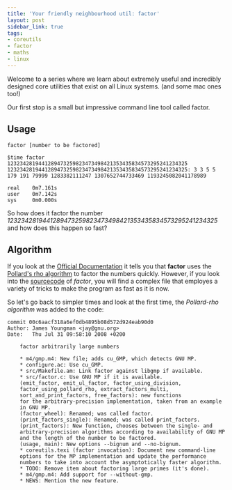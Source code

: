 ```yaml
---
title: 'Your friendly neighbourhood util: factor'
layout: post
sidebar_link: true
tags:
- coreutils
- factor
- maths
- linux
---
```


Welcome to a series where we learn about extremely useful and incredibly designed core utilities that exist on all Linux systems. (and some mac ones too!)

Our first stop is a small but impressive command line tool called factor. 
## Usage
```
factor [number to be factored]
```

```
$time factor 1232342819441289473259823473498421353435834573295241234325
1232342819441289473259823473498421353435834573295241234325: 3 3 5 5 179 191 79999 1283382111247 1307652744733469 1193245082041178989

real    0m7.161s
user    0m7.142s
sys     0m0.000s
```
So  how does it factor the number *1232342819441289473259823473498421353435834573295241234325*  and how does this happen so fast?

## Algorithm
If you look at the [Official Documentation](https://www.gnu.org/software/coreutils/manual/html_node/factor-invocation.html#factor-invocation) it tells you that  **factor** uses the [Pollard's rho algorithm](https://en.wikipedia.org/wiki/Pollard%27s_rho_algorithm) to factor the numbers quickly. However, if you look into the [sourcecode](https://github.com/coreutils/coreutils/blob/master/src/factor.c) of *factor*, you will find a complex file that employes a variety of tricks to make the program as fast as it is now.

So let's go back to simpler times and look at the first time, the *Pollard-rho algorithm* was added to the code:

```
commit 00c6aacf318a6ef0db4895b08d572d924eab90d0
Author: James Youngman <jay@gnu.org>
Date:   Thu Jul 31 09:58:10 2008 +0200

    factor arbitrarily large numbers

    * m4/gmp.m4: New file; adds cu_GMP, which detects GNU MP.
    * configure.ac: Use cu_GMP.
    * src/Makefile.am: Link factor against libgmp if available.
    * src/factor.c: Use GNU MP if it is available.
    (emit_factor, emit_ul_factor, factor_using_division,
    factor_using_pollard_rho, extract_factors_multi,
    sort_and_print_factors, free_factors): new functions
    for the arbitrary-precision implementation, taken from an example
    in GNU MP.
    (factor_wheel): Renamed; was called factor.
    (print_factors_single): Renamed; was called print_factors.
    (print_factors): New function, chooses between the single- and
    arbitrary-precision algorithms according to availability of GNU MP
    and the length of the number to be factored.
    (usage, main): New options --bignum and --no-bignum.
    * coreutils.texi (factor invocation): Document new command-line
    options for the MP implementation and update the performance
    numbers to take into account the asymptotically faster algorithm.
    * TODO: Remove item about factoring large primes (it's done).
    * m4/gmp.m4: Add support for --without-gmp.
    * NEWS: Mention the new feature.
```

